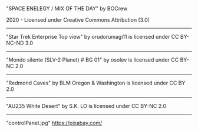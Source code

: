 "SPACE ENELEGY / MIX OF THE DAY"
by BOCrew

2020 - Licensed under
Creative Commons
Attribution (3.0)

---

"Star Trek Enterprise Top view" by orudorumagi11 is licensed under CC BY-NC-ND 3.0

---

"Mondo silente (SLV-2 Planet) # BG 01" by osolev is licensed under CC BY-NC 2.0

---

"Redmond Caves" by BLM Oregon & Washington is licensed under CC BY 2.0

---

"AU235 White Desert" by S.K. LO is licensed under CC BY-NC 2.0

---

"controlPanel.jpg" https://pixabay.com/
